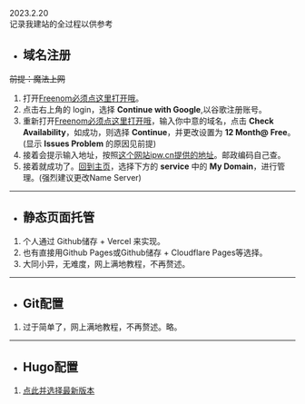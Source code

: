 2023.2.20  
记录我建站的全过程以供参考
- ## 域名注册
~~前提：魔法上网~~
1. 打开[Freenom必须点这里打开哦](https://www.freenom.com/en/index.html?lang=en)。
2. 点击右上角的 login，选择 **Continue with Google**,以谷歌注册账号。
3. 重新打开[Freenom必须点这里打开哦](https://www.freenom.com/en/index.html?lang=en)，输入你中意的域名，点击 **Check Availability**，如成功，则选择 **Continue**，并更改设置为 **12 Month@ Free**。(显示 **Issues Problem** 的原因见前提)
4. 接着会提示输入地址，按照[这个网站ipw.cn提供的地址](https://ipw.cn/ip/)。邮政编码自己查。
5. 接着就成功了。[回到主页](https://www.freenom.com/en/index.html?lang=en)，选择下方的 **service** 中的 **My Domain**，进行管理。(强烈建议更改Name Server)

------

- ## 静态页面托管
1. 个人通过 Github储存 + Vercel 来实现。
2. 也有直接用Github Pages或Github储存 + Cloudflare Pages等选择。
3. 大同小异，无难度，网上满地教程，不再赘述。
------

- ## Git配置
1. 过于简单了，网上满地教程，不再赘述。略。

-------
- ## Hugo配置
1. [点此并选择最新版本](https://github.com/gohugoio/hugo/releases)